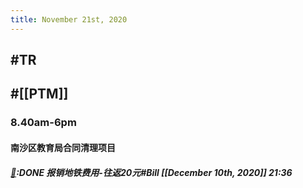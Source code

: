 ```yaml
---
title: November 21st, 2020
---
```


## #TR

## #[[PTM]]
### 8.40am-6pm
#### 南沙区教育局合同清理项目
##### [💸]([[Bill]]):DONE 报销地铁费用-往返20元#Bill [[December 10th, 2020]] 21:36
